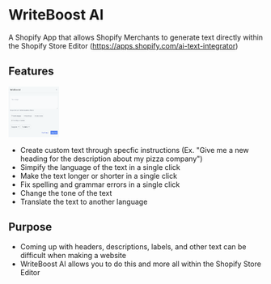 # WriteBoost AI

A Shopify App that allows Shopify Merchants to generate text directly within the Shopify Store Editor
(https://apps.shopify.com/ai-text-integrator)

## Features

<img src="writeboost.png" style="width: 100px; height: 100px;"/>

- Create custom text through specfic instructions \(Ex. "Give me a new heading for the description about my pizza company"\)
- Simpify the language of the text in a single click
- Make the text longer or shorter in a single click
- Fix spelling and grammar errors in a single click
- Change the tone of the text
- Translate the text to another language

## Purpose

- Coming up with headers, descriptions, labels, and other text can be difficult when making a website
- WriteBoost AI allows you to do this and more all within the Shopify Store Editor
